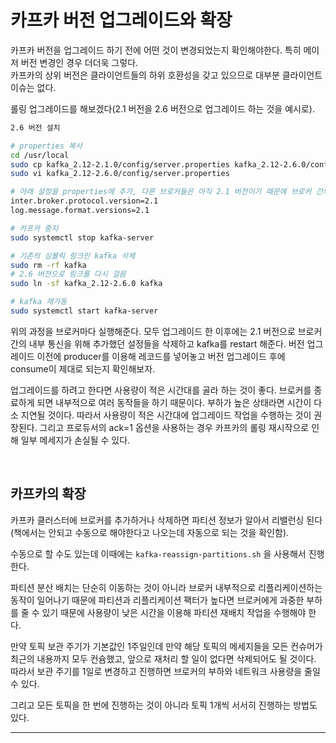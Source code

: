# 카프카 버전 업그레이드와 확장

카프카 버전을 업그레이드 하기 전에 어떤 것이 변경되었는지 확인해야한다. 특히 메이저 버전 변경인 경우 더더욱 그렇다.  
카프카의 상위 버전은 클라이언트들의 하위 호환성을 갖고 있으므로 대부분 클라이언트 이슈는 없다.  

롤링 업그레이드를 해보겠다(2.1 버전을 2.6 버전으로 업그레이드 하는 것을 예시로).  

```sh
2.6 버전 설치

# properties 복사
cd /usr/local
sudo cp kafka_2.12-2.1.0/config/server.properties kafka_2.12-2.6.0/config/server.properties
sudo vi kafka_2.12-2.6.0/config/server.properties

# 아래 설정을 properties에 추가, 다른 브로커들은 아직 2.1 버전이기 때문에 브로커 간의 내부 통신은 2.1 버전으로 하게끔 하기 위한 설정이다. 메세지 포맷도 2.1으로 한다는 뜻이다.
inter.broker.protocol.version=2.1
log.message.format.versions=2.1

# 카프카 중지
sudo systemctl stop kafka-server

# 기존의 심볼릭 링크인 kafka 삭제
sudo rm -rf kafka
# 2.6 버전으로 링크를 다시 걸음
sudo ln -sf kafka_2.12-2.6.0 kafka

# kafka 재가동
sudo systemctl start kafka-server
```

위의 과정을 브로커마다 실행해준다. 모두 업그레이드 한 이후에는 2.1 버전으로 브로커 간의 내부 통신을 위해 추가했던 설정들을 삭제하고 kafka를 restart 해준다. 버전 업그레이드 이전에 producer를 이용해 레코드를 넣어놓고 버전 업그레이드 후에 consume이 제대로 되는지 확인해보자. 

업그레이드를 하려고 한다면 사용량이 적은 시간대를 골라 하는 것이 좋다. 브로커를 종료하게 되면 내부적으로 여러 동작들을 하기 때문이다. 부하가 높은 상태라면 시간이 다소 지연될 것이다. 따라서 사용량이 적은 시간대에 업그레이드 작업을 수행하는 것이 권장된다. 그리고 프로듀서의 ack=1 옵션을 사용하는 경우 카프카의 롤링 재시작으로 인해 일부 메세지가 손실될 수 있다.  

<br/>

## 카프카의 확장

카프카 클러스터에 브로커를 추가하거나 삭제하면 파티션 정보가 알아서 리밸런싱 된다(책에서는 안되고 수동으로 해야한다고 나오는데 자동으로 되는 것을 확인함).  

수동으로 할 수도 있는데 이때에는 ``kafka-reassign-partitions.sh`` 을 사용해서 진행한다.  

파티션 분산 배치는 단순히 이동하는 것이 아니라 브로커 내부적으로 리플리케이션하는 동작이 일어나기 때문에 파티션과 리플리케이션 팩터가 높다면 브로커에게 과중한 부하를 줄 수 있기 때문에 사용량이 낮은 시간을 이용해 파티션 재배치 작업을 수행해야 한다.  

만약 토픽 보관 주기가 기본값인 1주일인데 만약 해당 토픽의 메세지들을 모든 컨슈머가 최근의 내용까지 모두 컨슘했고, 앞으로 재처리 할 일이 없다면 삭제되어도 될 것이다. 따라서 보관 주기를 1일로 변경하고 진행하면 브로커의 부하와 네트워크 사용량을 줄일 수 있다.  

그리고 모든 토픽을 한 번에 진행하는 것이 아니라 토픽 1개씩 서서히 진행하는 방법도 있다.  

---


